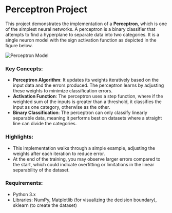 # Perceptron Project
This project demonstrates the implementation of a **Perceptron**, which is one of the simplest neural networks. 
A perceptron is a binary classifier that attempts to find a hyperplane to separate data into two categories.
It is a single neuron model with the sign activation function as depicted in the figure below.

![Perceptron Model](https://raw.githubusercontent.com/RandyRDavila/Data_Science_and_Machine_Learning_Spring_2022/refs/heads/main/Lecture_3/ThePerceptronImage.png)

### Key Concepts:
- **Perceptron Algorithm**: It updates its weights iteratively based on the input data and the errors produced. The perceptron learns by adjusting these weights to minimize classification errors.
- **Activation Function**: The perceptron uses a step function, where if the weighted sum of the inputs is greater than a threshold, it classifies the input as one category, otherwise as the other.
- **Binary Classification**: The perceptron can only classify linearly separable data, meaning it performs best on datasets where a straight line can divide the categories.

### Highlights:
- This implementation walks through a simple example, adjusting the weights after each iteration to reduce error.
- At the end of the training, you may observe larger errors compared to the start, which could indicate overfitting or limitations in the linear separability of the dataset.

### Requirements:
- Python 3.x
- Libraries: NumPy, Matplotlib (for visualizing the decision boundary), sklearn (to create the dataset)
